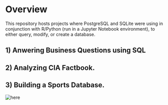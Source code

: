 # Overview
This repository hosts projects where PostgreSQL and SQLite were using in conjunction with R/Python (run in a Jupyter Notebook environment), to either query, modify, or create a database.


## 1) Anwering Business Questions using SQL
 
## 2) Analyzing CIA Factbook.

## 3) Building a Sports Database.

![here](https://i.gyazo.com/869320f0dbe2516b3d465827733ad724.png)
